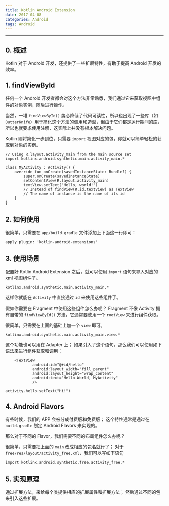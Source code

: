 ```yaml
---
title: Kotlin Android Extension
date: 2017-04-08
categories: Android
tags: Android
---
```


---

## 0. 概述

Kotlin 对于 Android 开发，还提供了一些扩展特性，有助于提高 Android 开发的效率。

## 1. findViewById

任何一个 Android 开发者都会对这个方法非常熟悉，我们通过它来获取视图中组件的对象实例，随后进行操作。

当然，一堆 `findViewById()` 势必降低了代码可读性，所以也出现了一些库（如 `ButterKnife`）用于简化这个方法的调用和造型，但由于它们都是运行期间的库，所以也就要求使用注解，这实际上并没有根本解决问题。

Kotlin 则将简化一步到位，只需要 `import` 视图对应的包，你就可以简单轻松的获取到对象的实例。

```
// Using R.layout.activity_main from the main source set
import kotlinx.android.synthetic.main.activity_main.*

class MyActivity : Activity() {
    override fun onCreate(savedInstanceState: Bundle?) {
        super.onCreate(savedInstanceState)
        setContentView(R.layout.activity_main)
        textView.setText("Hello, world!")
        // Instead of findView(R.id.textView) as TextView
        // The name of instance is the name of its id
    }
}
```

## 2. 如何使用

很简单，只需要在 `app/build.gradle` 文件添加上下面这一行即可：

```
apply plugin: 'kotlin-android-extensions'
```

## 3. 使用场景

配置好 Kotlin Android Extension 之后，就可以使用 `import` 语句来导入对应的 xml 视图组件了。

```
kotlinx.android.synthetic.main.activity_main.*
```

这样你就能在 `Activity` 中直接通过 `id` 来使用这些组件了。

假如你需要在 Fragment 中使用这些组件怎么办呢？
Fragment 不像 Activity 拥有自带的 `findViewById()` 方法，它通常要使用一个 `rootView` 来进行组件获取。

很简单，只需要在上面的基础上加一个 `view` 即可。

```
kotlinx.android.synthetic.main.activity_main.view.*
```

这个功能也可以用在 Adapter 上；
如果引入了这个语句，那么我们可以使用如下语法来进行组件获取和调用：

```
    <TextView
            android:id="@+id/hello"
            android:layout_width="fill_parent"
            android:layout_height="wrap_content"
            android:text="Hello World, MyActivity"
            />
```

```
activity.hello.setText("Hi!")
```

## 4. Android Flavors

有些时候，我们的 APP 会被分成付费版和免费版；
这个特性通常是通过在 `build.gradle` 划定 Android Flavors 来实现的。

那么对于不同的 Flavor，我们需要不同的布局组件怎么办呢？

很简单，只需要把上面的 `main` 改成相应的包名就行了；
对于 `free/res/layout/activity_free.xml`，我们可以写如下语句

```
import kotlinx.android.synthetic.free.activity_free.*
```

## 5. 实现原理

通过扩展方法，来给每个类提供相应的扩展属性和扩展方法；
然后通过不同的包来引入这些扩展。
